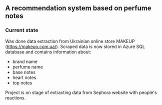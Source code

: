 ## A recommendation system based on perfume notes 

### Current state
Was done data extraction from Ukrainian online store MAKEUP (https://makeup.com.ua/). 
Scraped data is now stored in Azure SQL database and contains information about:
- brand name
- perfume name 
- base notes 
- heart notes 
- top notes

Project is on stage of extracting data from Sephora website with people's reactions.
